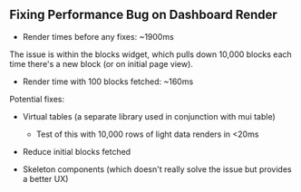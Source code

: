 ## Fixing Performance Bug on Dashboard Render

- Render times before any fixes: ~1900ms

The issue is within the blocks widget, which pulls down 10,000 blocks each time there's a new block (or on initial page view).

- Render time with 100 blocks fetched: ~160ms

Potential fixes:

- Virtual tables (a separate library used in conjunction with mui table)

  - Test of this with 10,000 rows of light data renders in <20ms

- Reduce initial blocks fetched
- Skeleton components (which doesn't really solve the issue but provides a better UX)
